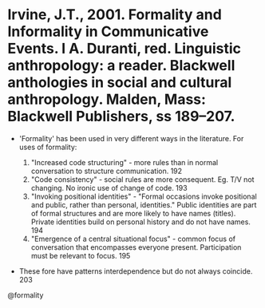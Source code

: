 # Irvine, J.T., 2001. Formality and Informality in Communicative Events.  I A. Duranti, red. Linguistic anthropology: a reader. Blackwell anthologies in social and cultural anthropology. Malden, Mass: Blackwell Publishers, ss 189–207.

- 'Formality' has been used in very different ways in the literature. For uses of formality:
    1. "Increased code structuring" - more rules than in normal conversation to structure communication. 192
    2. "Code consistency" - social rules are more consequent. Eg. T/V not changing. No ironic use of change of code. 193
    3. "Invoking positional identities" - "Formal occasions invoke positional and public, rather than personal, identities." Public identities are part of formal structures and are more likely to have names (titles). Private identities build on personal history and do not have names. 194
    4. "Emergence of a central situational focus" - common focus of conversation that encompasses everyone present. Participation must be relevant to focus. 195

- These fore have patterns interdependence but do not always coincide. 203

@formality
